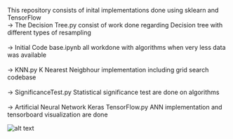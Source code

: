 This repository consists of inital implementations done using sklearn and TensorFlow
<br />
-> The Decision Tree.py consist of work done regarding Decision tree with different types of resampling <br />
 <br />
-> Initial Code base.ipynb all workdone with algorithms when very less data was available <br />
 <br />
 -> KNN.py  K Nearest Neigbhour implementation including grid search codebase <br />
 <br />
-> SignificanceTest.py  Statistical significance test are done on algorithms <br />
 <br />
-> Artificial Neural Network Keras TensorFlow.py ANN implementation and tensorboard visualization are done <br />


![alt text](https://github.com/aptr288/Heart-Sound-Classification/blob/master/ML%20Project%20Initial%20Implementations/mlprojectimplementation.jpeg)


